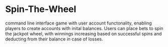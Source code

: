 # Spin-The-Wheel
 command line interface game with user account functonality, enabling  players to create accounts with inital balances. Users can place bets to spin the jackpot wheel, with winnings increasing based on successful spins and deducting from their balance in case of losses.
